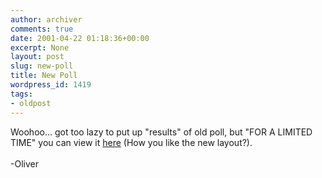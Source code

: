 ```yaml
---
author: archiver
comments: true
date: 2001-04-22 01:18:36+00:00
excerpt: None
layout: post
slug: new-poll
title: New Poll
wordpress_id: 1419
tags:
- oldpost
---
```


Woohoo... got too lazy to put up "results" of old poll, but "FOR A LIMITED TIME" you can view it <a href="http://www.oliverweb.com/cgi-bin/poll.cgi?load=lastpoll">here</a> (How you like the new layout?).<br /><br />-Oliver